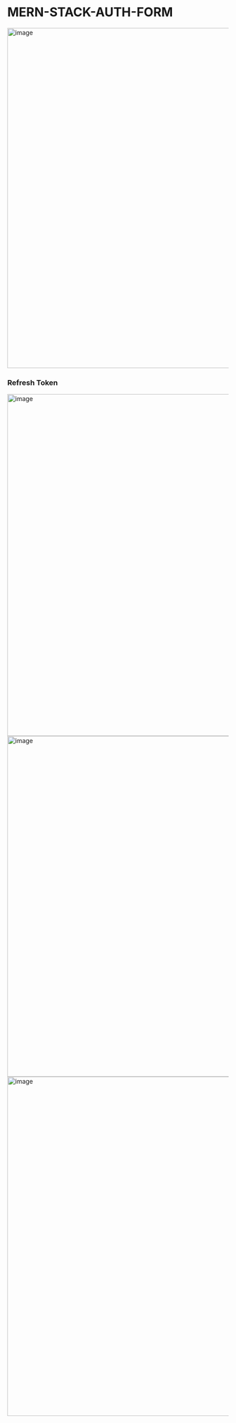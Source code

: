 # MERN-STACK-AUTH-FORM

<img width="775" alt="image" src="https://user-images.githubusercontent.com/98692987/212529269-4baaea4c-b92f-4e89-8f47-8d671d716a9e.png">

### Refresh Token

<img width="779" alt="image" src="https://user-images.githubusercontent.com/98692987/212529275-ee91cf2b-5169-43e4-a032-9dba70b331df.png">

<img width="776" alt="image" src="https://user-images.githubusercontent.com/98692987/212529280-5bd0c73f-8942-48cc-a6e2-f5187e94caf0.png">

<img width="773" alt="image" src="https://user-images.githubusercontent.com/98692987/212529283-37a5165b-be9b-446e-8777-6d6ea495374a.png">
